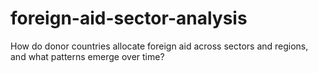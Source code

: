 # foreign-aid-sector-analysis
How do donor countries allocate foreign aid across sectors and regions, and what patterns emerge over time?
